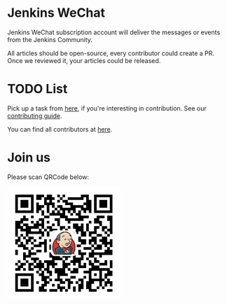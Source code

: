 # Jenkins WeChat

Jenkins WeChat subscription account will deliver the messages or events from the Jenkins Community.

All articles should be open-source, every contributor could create a PR. Once we reviewed it, your articles could be released.

# TODO List

Pick up a task from [here](https://github.com/orgs/jenkins-zh/projects/2), if you're interesting in contribution. See our [contributing guide](CONTRIBUTING.md).

You can find all contributors at [here](https://github.com/jenkins-infra/wechat/tree/master/management/contributors).

# Join us

Please scan QRCode below:

![](images/wechat-qrcode.jpg)
